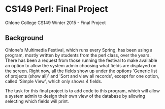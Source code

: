 # CS149 Perl: Final Project
Ohlone College CS149 Winter 2015 - Final Project
## Background
Ohlone's Multimedia Festival, which runs every Spring, has been using a program, mostly written by students from the perl
class, over the years. There has been a request from those running the festival to make available an option to allow the
system admin choosing what fields are displayed on the screen. Right now, all the fields show up under the options 'Generic
list of projects (show all)' and 'Sort and view all records', except for one option, called 'Simple View', which only shows
4 fields.

The task for this final project is to add code to this program, which will allow a system admin to design their own view
of the database by allowing selecting which fields will print.
